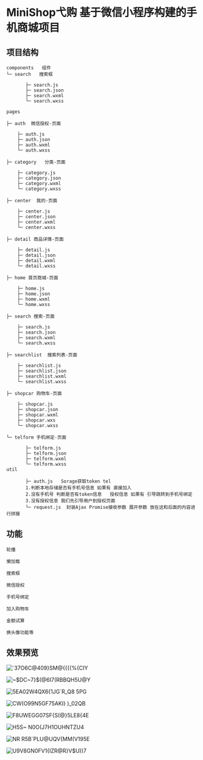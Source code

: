 # MiniShop弋购 基于微信小程序构建的手机商城项目

## 项目结构

```
components   组件
└─ search   搜索框

       ├─ search.js
       ├─ search.json
       ├─ search.wxml 
       └─ search.wxss
       
pages

├─ auth  微信授权-页面 

    ├─ auth.js
    ├─ auth.json
    ├─ auth.wxml
    └─ auth.wxss

├─ category   分类-页面

    ├─ category.js
    ├─ category.json
    ├─ category.wxml
    └─ category.wxss

├─ center  我的-页面 

    ├─ center.js
    ├─ center.json
    ├─ center.wxml
    └─ center.wxss

├─ detail 商品详情-页面

    ├─ detail.js
    ├─ detail.json
    ├─ detail.wxml
    └─ detail.wxss

├─ home 首页商城-页面

    ├─ home.js
    ├─ home.json
    ├─ home.wxml
    └─ home.wxss

├─ search 搜索-页面

    ├─ search.js
    ├─ search.json
    ├─ search.wxml
    └─ search.wxss

├─ searchlist  搜索列表-页面

    ├─ searchlist.js
    ├─ searchlist.json
    ├─ searchlist.wxml
    └─ searchlist.wxss

├─ shopcar 购物车-页面

    ├─ shopcar.js
    ├─ shopcar.json
    ├─ shopcar.wxml
    ├─ shopcar.wxs
    └─ shopcar.wxss

└─ telform 手机绑定-页面

       ├─ telform.js    
       ├─ telform.json
       ├─ telform.wxml 
       └─ telform.wxss
util

       ├─ auth.js   Sorage获取token tel 
       1.判断本地存储是否有手机号信息 如果有 直接加入 
       2.没有手机号 判断是否有token信息   授权信息 如果有 引导跳转到手机号绑定
       3.没有授权信息 我们先引导用户到授权页面
       └─ request.js  封装Ajax Promise接收参数 展开参数 放在这和后面的内容进行拼接
```
       
## 功能
```
轮播 

懒加载

搜索框

微信授权

手机号绑定

加入购物车

金额试算

换头像功能等
```
## 效果预览

![`37O6C@409}SM@{{{(%{CIY](https://user-images.githubusercontent.com/113281531/193313044-4d7b5b63-07f0-4674-9ce1-f284b6fcce26.png)

![~$DC~7}$(@6I7(RBBQH5U@Y](https://user-images.githubusercontent.com/113281531/193313051-6bb288ce-dc1f-4507-b685-07d5a72f7df9.png)

![5EA02W4QX6{1JG`R_Q8 5PG](https://user-images.githubusercontent.com/113281531/193313057-9f3bfd8a-f0ac-43cc-973e-dab2399c6ea6.png)

![CW(O99N5GF75AKI} )_02QB](https://user-images.githubusercontent.com/113281531/193313059-a76d5f1f-9d0c-4ce6-8fb4-1564250d6fd8.png)

![F8UWEGG07SF{S(@}5LE8{4E](https://user-images.githubusercontent.com/113281531/193313060-36feb78c-6394-4dfa-a66f-9e48e7f87cf6.png)

![H5S~ N0`O(J7H`1OUHNTZU4](https://user-images.githubusercontent.com/113281531/193313064-fcd78e4e-ca23-44ee-8835-6d6e00dc2b74.png)

![NR R5B`PLU@UQV{MM(V195E](https://user-images.githubusercontent.com/113281531/193313068-0ce58409-6a54-49be-bf71-c0363dbcd954.png)

![U9V8GN0FV1{IZR@R}V$U))7](https://user-images.githubusercontent.com/113281531/193313070-a2f1fd25-e231-4e8b-9373-5c82408af449.png)

